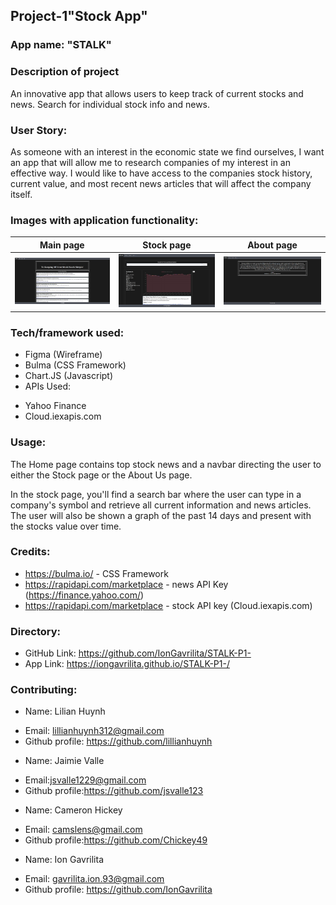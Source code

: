 ## Project-1"Stock App"
### App name: "STALK"

### Description of project
An innovative app that allows users to keep track of current stocks and news. Search for individual stock info and news.

### User Story:
As someone with an interest in the economic state we find ourselves, I want an app that will allow me to research companies of my interest
in an effective way. I would like to have access to the companies stock history, current value, and most recent news articles that will affect the company itself.
### Images with application functionality:

| Main page    | Stock page | About page|
|------------|------------|------------|
| <img src="Assets/mainpage.png" width="300"> | <img src="Assets/project-stock.png" width="300"> |<img src="Assets/aboutpage.png" width="300">|

### Tech/framework used:
* Figma (Wireframe)
* Bulma (CSS Framework)
* Chart.JS (Javascript)
* APIs Used:
- Yahoo Finance 
- Cloud.iexapis.com

### Usage:
The Home page contains top stock news and a navbar directing the user to either the Stock page or the About Us page.

In the stock page, you'll find a search bar where the user can type in a company's symbol and retrieve all current information and news articles. The user will also be shown a graph of the past 14 days and present with the stocks value over time. 

### Credits:
* https://bulma.io/ - CSS Framework
* https://rapidapi.com/marketplace - news API Key (https://finance.yahoo.com/)
* https://rapidapi.com/marketplace - stock API key (Cloud.iexapis.com)

### Directory:
* GitHub Link: https://github.com/IonGavrilita/STALK-P1-
* App Link: https://iongavrilita.github.io/STALK-P1-/

### Contributing:
* Name: Lilian Huynh
- Email: lillianhuynh312@gmail.com
- Github profile: https://github.com/lillianhuynh
* Name: Jaimie Valle
- Email:jsvalle1229@gmail.com
- Github profile:https://github.com/jsvalle123 
* Name: Cameron Hickey
- Email: camslens@gmail.com
- Github profile:https://github.com/Chickey49
* Name: Ion Gavrilita
- Email: gavrilita.ion.93@gmail.com
- Github profile: https://github.com/IonGavrilita




